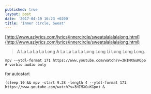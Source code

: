 ```yaml
---
published: true
layout: post
date: '2017-04-19 16:23 +0200'
title: 'Inner circle, Sweat'
---
```

[http://www.azlyrics.com/lyrics/innercircle/sweatalalalalalong.html](http://www.azlyrics.com/lyrics/innercircle/sweatalalalalalong.html)

> A La La La La Long
> A La La La La Long Long
> Li Long Long Long.

    mpv --ytdl-format 171 https://www.youtube.com/watch?v=3HIMXGuKGpo 
    # vorbis audio only
    
for autostart

    (sleep 10 && mpv -start 9.28 -length 4 --ytdl-format 171 https://www.youtube.com/watch?v=3HIMXGuKGpo) &
